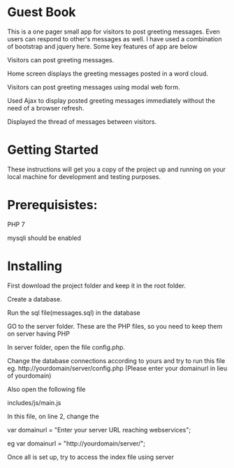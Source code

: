 # Guest Book
This is a one pager small app for visitors to post greeting messages. Even users can respond to other's messages as well. I have used a combination of bootstrap and jquery here.
Some key features of app are below

   Visitors can post greeting messages.
   
   Home screen displays the greeting messages posted in a word cloud. 
   
   Visitors can post greeting messages using modal web form. 
   
   Used Ajax to display posted greeting messages immediately without the need of a browser refresh. 
   
   Displayed the thread of messages between visitors.

# Getting Started
These instructions will get you a copy of the project up and running on your local machine for development and testing purposes.

# Prerequisistes: 
PHP 7

mysqli should be enabled

# Installing
 
First download the project folder and keep it in the root folder.

Create a database.

Run the sql file(messages.sql) in the database

GO to the server folder. These are the PHP files, so you need to keep them on server having PHP

In server folder, open the file config.php.

Change the database connections according to yours 
and try to run this file eg. http://yourdomain/server/config.php
(Please enter your domainurl in lieu of yourdomain)

Also open the following file

includes/js/main.js

In this file, on line 2, change the 

var domainurl = "Enter your server URL reaching webservices";

eg var domainurl = "http://yourdomain/server/";

Once all is set up, try to access the index file using server



